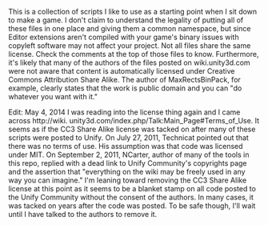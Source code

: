 
This is a collection of scripts I like to use as a starting point when I sit 
down to make a game. I don't claim to understand the legality of putting all 
of these files in one place and giving them a common namespace, but since 
Editor extensions aren't compiled with your game's binary issues with copyleft 
software may not affect your project. Not all files share the same license.
Check the comments at the top of those files to know. Furthermore, it's likely 
that many of the authors of the files posted on wiki.unity3d.com were not 
aware that content is automatically licensed under Creative Commons 
Attribution Share Alike. The author of MaxRectsBinPack, for example, clearly 
states that the work is public domain and you can "do whatever you want with 
it."

Edit: May 4, 2014
I was reading into the license thing again and I came across http://wiki.
unity3d.com/index.php/Talk:Main_Page#Terms_of_Use. It seems as if the CC3 
Share Alike license was tacked on after many of these scripts were posted to 
Unify. On July 27, 2011, Technicat pointed out that there was no terms of use.
His assumption was that code was licensed under MIT. On September 2, 2011,
NCarter, author of many of the tools in this repo, replied with a dead link to 
Unify Community's copyrights page and the assertion that "everything on the 
wiki may be freely used in any way you can imagine." I'm leaning toward 
removing the CC3 Share Alike license at this point as it seems to be a blanket 
stamp on all code posted to the Unify Community without the consent of the 
authors. In many cases, it was tacked on years after the code was posted. To 
be safe though, I'll wait until I have talked to the authors to remove it.